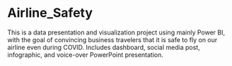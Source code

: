 # Airline_Safety
This is a data presentation and visualization project using mainly Power BI, with the goal of convincing business travelers that it is safe to fly on our airline even during COVID.  Includes dashboard, social media post, infographic, and voice-over PowerPoint presentation.
